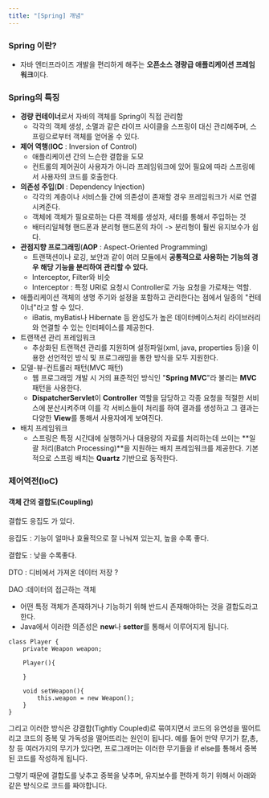 ```yaml
---
title: "[Spring] 개념"
---
```


### Spring 이란?

- 자바 엔터프라이즈 개발을 편리하게 해주는 **오픈소스 경량급 애플리케이션 프레임워크**이다.

### Spring의 특징

- **경량 컨테이너**로서 자바의 객체를 Spring이 직접 관리함
  - 각각의 객체 생성, 소멸과 같은 라이프 사이클을 스프링이 대신 관리해주며, 스프링으로부터 객체를 얻어올 수 있다.
- **제어 역행**(**IOC** : Inversion of Control)
  - 애플리케이션 간의 느슨한 결합을 도모
  - 컨트롤의 제어권이 사용자가 아니라 프레임워크에 있어 필요에 따라 스프링에서 사용자의 코드를 호출한다.
- **의존성 주입**(**DI** : Dependency Injection)
  - 각각의 계층이나 서비스들 간에 의존성이 존재할 경우 프레임워크가 서로 연결시켜준다.
  - 객체에 객체가 필요로하는 다른 객체를 생성자, 새터를 통해서 주입하는 것
  - 배터리일체형 핸드폰과 분리형 핸드폰의 차이 -> 분리형이 훨씬 유지보수가 쉽다.
- **관점지향 프로그래밍**(**AOP** : Aspect-Oriented Programming)
  - 트랜잭션이나 로깅, 보안과 같이 여러 모듈에서 **공통적으로 사용하는 기능의 경우 해당 기능을 분리하여 관리할 수 있다.**
  - Interceptor, Filter와 비슷
  - Interceptor : 특정 URI로 요청시 Controller로 가능 요청을 가로채는 역할.
- 애플리케이션 객체의 생명 주기와 설정을 포함하고 관리한다는 점에서 일종의 "컨테이너"라고 할 수 있다.
  - iBatis, myBatis나 Hibernate 등 완성도가 높은 데이터베이스처리 라이브러리와 연결할 수 있는 인터페이스를 제공한다.
- 트랜잭션 관리 프레임워크
  - 추상화된 트랜잭션 관리를 지원하며 설정파일(xml, java, properties 등)을 이용한 선언적인 방식 및 프로그래밍을 통한 방식을 모두 지원한다.
- 모델-뷰-컨트롤러 패턴(MVC 패턴)
  - 웹 프로그래밍 개발 시 거의 표준적인 방식인 "**Spring MVC**"라 불리는 **MVC**패턴을 사용한다.
  - **DispatcherServlet**이 **Controller** 역할을 담당하고 각종 요청을 적절한 서비스에 분산시켜주며 이를 각 서비스들이 처리를 하여 결과를 생성하고 그 결과는 다양한 **View**를 통해서 사용자에게 보여진다.
- 배치 프레임워크
  - 스프링은 특정 시간대에 실행하거나 대용량의 자료를 처리하는데 쓰이는 **일괄 처리(Batch Processing)**을 지원하는 배치 프레임워크를 제공한다. 기본적으로 스프링 배치는 **Quartz** 기반으로 동작한다.

### 제어역전(IoC)

#### 객체 간의 결합도(Coupling)

결합도 응집도 가 있다.

응집도 : 기능이 얼마나 효율적으로 잘 나눠져 있는지,  높을 수록 좋다.

결합도 : 낮을 수록좋다.  

DTO : 디비에서 가져온 데이터 저장 ?

 DAO :데이터의 접근하는 객체 

- 어떤 특정 객체가 존재하거나 기능하기 위해 반드시 존재해야하는 것을 결합도라고 한다.
- Java에서 이러한 의존성은 **new**나 **setter**를 통해서 이루어지게 됩니다.

```
class Player {
	private Weapon weapon;
	
	Player(){
	
	}
	
	void setWeapon(){
		this.weapon = new Weapon();
	}
}
```



그리고 이러한 방식은 강결합(Tightly Coupled)로 묶여지면서 코드의 유연성을 떨어트리고 코드의 중복 및 가독성을 떨어뜨리는 원인이 됩니다. 예를 들어 만약 무기가 칼,총,창 등 여러가지의 무기가 있다면, 프로그래머는 이러한 무기들을 if else를 통해서 중복된 코드를 작성하게 됩니다.

그렇기 때문에 결합도를 낮추고 중복을 낮추며, 유지보수를 편하게 하기 위해서 아래와 같은 방식으로 코드를 짜야합니다.
